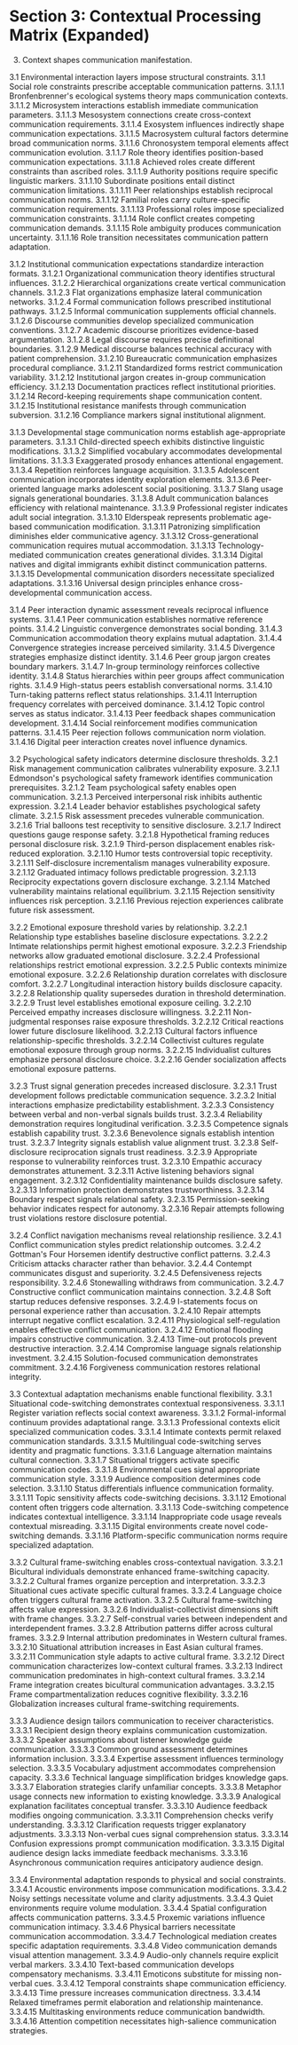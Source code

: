 # Section 3: Contextual Processing Matrix (Expanded)

3. Context shapes communication manifestation.

3.1 Environmental interaction layers impose structural constraints.
3.1.1 Social role constraints prescribe acceptable communication patterns.
3.1.1.1 Bronfenbrenner's ecological systems theory maps communication contexts.
3.1.1.2 Microsystem interactions establish immediate communication parameters.
3.1.1.3 Mesosystem connections create cross-context communication requirements.
3.1.1.4 Exosystem influences indirectly shape communication expectations.
3.1.1.5 Macrosystem cultural factors determine broad communication norms.
3.1.1.6 Chronosystem temporal elements affect communication evolution.
3.1.1.7 Role theory identifies position-based communication expectations.
3.1.1.8 Achieved roles create different constraints than ascribed roles.
3.1.1.9 Authority positions require specific linguistic markers.
3.1.1.10 Subordinate positions entail distinct communication limitations.
3.1.1.11 Peer relationships establish reciprocal communication norms.
3.1.1.12 Familial roles carry culture-specific communication requirements.
3.1.1.13 Professional roles impose specialized communication constraints.
3.1.1.14 Role conflict creates competing communication demands.
3.1.1.15 Role ambiguity produces communication uncertainty.
3.1.1.16 Role transition necessitates communication pattern adaptation.

3.1.2 Institutional communication expectations standardize interaction formats.
3.1.2.1 Organizational communication theory identifies structural influences.
3.1.2.2 Hierarchical organizations create vertical communication channels.
3.1.2.3 Flat organizations emphasize lateral communication networks.
3.1.2.4 Formal communication follows prescribed institutional pathways.
3.1.2.5 Informal communication supplements official channels.
3.1.2.6 Discourse communities develop specialized communication conventions.
3.1.2.7 Academic discourse prioritizes evidence-based argumentation.
3.1.2.8 Legal discourse requires precise definitional boundaries.
3.1.2.9 Medical discourse balances technical accuracy with patient comprehension.
3.1.2.10 Bureaucratic communication emphasizes procedural compliance.
3.1.2.11 Standardized forms restrict communication variability.
3.1.2.12 Institutional jargon creates in-group communication efficiency.
3.1.2.13 Documentation practices reflect institutional priorities.
3.1.2.14 Record-keeping requirements shape communication content.
3.1.2.15 Institutional resistance manifests through communication subversion.
3.1.2.16 Compliance markers signal institutional alignment.

3.1.3 Developmental stage communication norms establish age-appropriate parameters.
3.1.3.1 Child-directed speech exhibits distinctive linguistic modifications.
3.1.3.2 Simplified vocabulary accommodates developmental limitations.
3.1.3.3 Exaggerated prosody enhances attentional engagement.
3.1.3.4 Repetition reinforces language acquisition.
3.1.3.5 Adolescent communication incorporates identity exploration elements.
3.1.3.6 Peer-oriented language marks adolescent social positioning.
3.1.3.7 Slang usage signals generational boundaries.
3.1.3.8 Adult communication balances efficiency with relational maintenance.
3.1.3.9 Professional register indicates adult social integration.
3.1.3.10 Elderspeak represents problematic age-based communication modification.
3.1.3.11 Patronizing simplification diminishes elder communicative agency.
3.1.3.12 Cross-generational communication requires mutual accommodation.
3.1.3.13 Technology-mediated communication creates generational divides.
3.1.3.14 Digital natives and digital immigrants exhibit distinct communication patterns.
3.1.3.15 Developmental communication disorders necessitate specialized adaptations.
3.1.3.16 Universal design principles enhance cross-developmental communication access.

3.1.4 Peer interaction dynamic assessment reveals reciprocal influence systems.
3.1.4.1 Peer communication establishes normative reference points.
3.1.4.2 Linguistic convergence demonstrates social bonding.
3.1.4.3 Communication accommodation theory explains mutual adaptation.
3.1.4.4 Convergence strategies increase perceived similarity.
3.1.4.5 Divergence strategies emphasize distinct identity.
3.1.4.6 Peer group jargon creates boundary markers.
3.1.4.7 In-group terminology reinforces collective identity.
3.1.4.8 Status hierarchies within peer groups affect communication rights.
3.1.4.9 High-status peers establish conversational norms.
3.1.4.10 Turn-taking patterns reflect status relationships.
3.1.4.11 Interruption frequency correlates with perceived dominance.
3.1.4.12 Topic control serves as status indicator.
3.1.4.13 Peer feedback shapes communication development.
3.1.4.14 Social reinforcement modifies communication patterns.
3.1.4.15 Peer rejection follows communication norm violation.
3.1.4.16 Digital peer interaction creates novel influence dynamics.

3.2 Psychological safety indicators determine disclosure thresholds.
3.2.1 Risk management communication calibrates vulnerability exposure.
3.2.1.1 Edmondson's psychological safety framework identifies communication prerequisites.
3.2.1.2 Team psychological safety enables open communication.
3.2.1.3 Perceived interpersonal risk inhibits authentic expression.
3.2.1.4 Leader behavior establishes psychological safety climate.
3.2.1.5 Risk assessment precedes vulnerable communication.
3.2.1.6 Trial balloons test receptivity to sensitive disclosure.
3.2.1.7 Indirect questions gauge response safety.
3.2.1.8 Hypothetical framing reduces personal disclosure risk.
3.2.1.9 Third-person displacement enables risk-reduced exploration.
3.2.1.10 Humor tests controversial topic receptivity.
3.2.1.11 Self-disclosure incrementalism manages vulnerability exposure.
3.2.1.12 Graduated intimacy follows predictable progression.
3.2.1.13 Reciprocity expectations govern disclosure exchange.
3.2.1.14 Matched vulnerability maintains relational equilibrium.
3.2.1.15 Rejection sensitivity influences risk perception.
3.2.1.16 Previous rejection experiences calibrate future risk assessment.

3.2.2 Emotional exposure threshold varies by relationship.
3.2.2.1 Relationship type establishes baseline disclosure expectations.
3.2.2.2 Intimate relationships permit highest emotional exposure.
3.2.2.3 Friendship networks allow graduated emotional disclosure.
3.2.2.4 Professional relationships restrict emotional expression.
3.2.2.5 Public contexts minimize emotional exposure.
3.2.2.6 Relationship duration correlates with disclosure comfort.
3.2.2.7 Longitudinal interaction history builds disclosure capacity.
3.2.2.8 Relationship quality supersedes duration in threshold determination.
3.2.2.9 Trust level establishes emotional exposure ceiling.
3.2.2.10 Perceived empathy increases disclosure willingness.
3.2.2.11 Non-judgmental responses raise exposure thresholds.
3.2.2.12 Critical reactions lower future disclosure likelihood.
3.2.2.13 Cultural factors influence relationship-specific thresholds.
3.2.2.14 Collectivist cultures regulate emotional exposure through group norms.
3.2.2.15 Individualist cultures emphasize personal disclosure choice.
3.2.2.16 Gender socialization affects emotional exposure patterns.

3.2.3 Trust signal generation precedes increased disclosure.
3.2.3.1 Trust development follows predictable communication sequence.
3.2.3.2 Initial interactions emphasize predictability establishment.
3.2.3.3 Consistency between verbal and non-verbal signals builds trust.
3.2.3.4 Reliability demonstration requires longitudinal verification.
3.2.3.5 Competence signals establish capability trust.
3.2.3.6 Benevolence signals establish intention trust.
3.2.3.7 Integrity signals establish value alignment trust.
3.2.3.8 Self-disclosure reciprocation signals trust readiness.
3.2.3.9 Appropriate response to vulnerability reinforces trust.
3.2.3.10 Empathic accuracy demonstrates attunement.
3.2.3.11 Active listening behaviors signal engagement.
3.2.3.12 Confidentiality maintenance builds disclosure safety.
3.2.3.13 Information protection demonstrates trustworthiness.
3.2.3.14 Boundary respect signals relational safety.
3.2.3.15 Permission-seeking behavior indicates respect for autonomy.
3.2.3.16 Repair attempts following trust violations restore disclosure potential.

3.2.4 Conflict navigation mechanisms reveal relationship resilience.
3.2.4.1 Conflict communication styles predict relationship outcomes.
3.2.4.2 Gottman's Four Horsemen identify destructive conflict patterns.
3.2.4.3 Criticism attacks character rather than behavior.
3.2.4.4 Contempt communicates disgust and superiority.
3.2.4.5 Defensiveness rejects responsibility.
3.2.4.6 Stonewalling withdraws from communication.
3.2.4.7 Constructive conflict communication maintains connection.
3.2.4.8 Soft startup reduces defensive responses.
3.2.4.9 I-statements focus on personal experience rather than accusation.
3.2.4.10 Repair attempts interrupt negative conflict escalation.
3.2.4.11 Physiological self-regulation enables effective conflict communication.
3.2.4.12 Emotional flooding impairs constructive communication.
3.2.4.13 Time-out protocols prevent destructive interaction.
3.2.4.14 Compromise language signals relationship investment.
3.2.4.15 Solution-focused communication demonstrates commitment.
3.2.4.16 Forgiveness communication restores relational integrity.

3.3 Contextual adaptation mechanisms enable functional flexibility.
3.3.1 Situational code-switching demonstrates contextual responsiveness.
3.3.1.1 Register variation reflects social context awareness.
3.3.1.2 Formal-informal continuum provides adaptational range.
3.3.1.3 Professional contexts elicit specialized communication codes.
3.3.1.4 Intimate contexts permit relaxed communication standards.
3.3.1.5 Multilingual code-switching serves identity and pragmatic functions.
3.3.1.6 Language alternation maintains cultural connection.
3.3.1.7 Situational triggers activate specific communication codes.
3.3.1.8 Environmental cues signal appropriate communication style.
3.3.1.9 Audience composition determines code selection.
3.3.1.10 Status differentials influence communication formality.
3.3.1.11 Topic sensitivity affects code-switching decisions.
3.3.1.12 Emotional content often triggers code alternation.
3.3.1.13 Code-switching competence indicates contextual intelligence.
3.3.1.14 Inappropriate code usage reveals contextual misreading.
3.3.1.15 Digital environments create novel code-switching demands.
3.3.1.16 Platform-specific communication norms require specialized adaptation.

3.3.2 Cultural frame-switching enables cross-contextual navigation.
3.3.2.1 Bicultural individuals demonstrate enhanced frame-switching capacity.
3.3.2.2 Cultural frames organize perception and interpretation.
3.3.2.3 Situational cues activate specific cultural frames.
3.3.2.4 Language choice often triggers cultural frame activation.
3.3.2.5 Cultural frame-switching affects value expression.
3.3.2.6 Individualist-collectivist dimensions shift with frame changes.
3.3.2.7 Self-construal varies between independent and interdependent frames.
3.3.2.8 Attribution patterns differ across cultural frames.
3.3.2.9 Internal attribution predominates in Western cultural frames.
3.3.2.10 Situational attribution increases in East Asian cultural frames.
3.3.2.11 Communication style adapts to active cultural frame.
3.3.2.12 Direct communication characterizes low-context cultural frames.
3.3.2.13 Indirect communication predominates in high-context cultural frames.
3.3.2.14 Frame integration creates bicultural communication advantages.
3.3.2.15 Frame compartmentalization reduces cognitive flexibility.
3.3.2.16 Globalization increases cultural frame-switching requirements.

3.3.3 Audience design tailors communication to receiver characteristics.
3.3.3.1 Recipient design theory explains communication customization.
3.3.3.2 Speaker assumptions about listener knowledge guide communication.
3.3.3.3 Common ground assessment determines information inclusion.
3.3.3.4 Expertise assessment influences terminology selection.
3.3.3.5 Vocabulary adjustment accommodates comprehension capacity.
3.3.3.6 Technical language simplification bridges knowledge gaps.
3.3.3.7 Elaboration strategies clarify unfamiliar concepts.
3.3.3.8 Metaphor usage connects new information to existing knowledge.
3.3.3.9 Analogical explanation facilitates conceptual transfer.
3.3.3.10 Audience feedback modifies ongoing communication.
3.3.3.11 Comprehension checks verify understanding.
3.3.3.12 Clarification requests trigger explanatory adjustments.
3.3.3.13 Non-verbal cues signal comprehension status.
3.3.3.14 Confusion expressions prompt communication modification.
3.3.3.15 Digital audience design lacks immediate feedback mechanisms.
3.3.3.16 Asynchronous communication requires anticipatory audience design.

3.3.4 Environmental adaptation responds to physical and social constraints.
3.3.4.1 Acoustic environments impose communication modifications.
3.3.4.2 Noisy settings necessitate volume and clarity adjustments.
3.3.4.3 Quiet environments require volume modulation.
3.3.4.4 Spatial configuration affects communication patterns.
3.3.4.5 Proxemic variations influence communication intimacy.
3.3.4.6 Physical barriers necessitate communication accommodation.
3.3.4.7 Technological mediation creates specific adaptation requirements.
3.3.4.8 Video communication demands visual attention management.
3.3.4.9 Audio-only channels require explicit verbal markers.
3.3.4.10 Text-based communication develops compensatory mechanisms.
3.3.4.11 Emoticons substitute for missing non-verbal cues.
3.3.4.12 Temporal constraints shape communication efficiency.
3.3.4.13 Time pressure increases communication directness.
3.3.4.14 Relaxed timeframes permit elaboration and relationship maintenance.
3.3.4.15 Multitasking environments reduce communication bandwidth.
3.3.4.16 Attention competition necessitates high-salience communication strategies.
